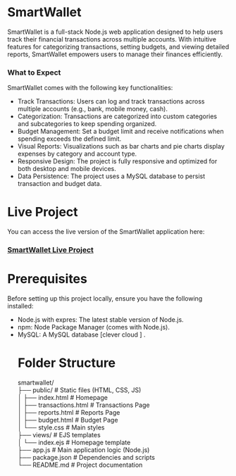 # SmartWallet

SmartWallet is a full-stack Node.js web application designed to help users track their financial transactions across multiple accounts. With intuitive features for categorizing transactions, setting budgets, and viewing detailed reports, SmartWallet empowers users to manage their finances efficiently.

<h3>What to Expect</h3>

SmartWallet comes with the following key functionalities:<br>
<ul>
<li>Track Transactions: Users can log and track transactions across multiple accounts (e.g., bank, mobile money, cash).</li>

<li>Categorization: Transactions are categorized into custom categories and subcategories to keep spending organized.</li>

<li>Budget Management: Set a budget limit and receive notifications when spending exceeds the defined limit.
</li>
<li>Visual Reports: Visualizations such as bar charts and pie charts display expenses by category and account type.</li>
<li>Responsive Design: The project is fully responsive and optimized for both desktop and mobile devices.</li>
<li>Data Persistence: The project uses a MySQL database to persist transaction and budget data.</li>
</ul>

# Live Project

You can access the live version of the SmartWallet application here:
<h3><a href='https://smartwallet.onrender.com/index.html' >SmartWallet Live Project</a></h3>

# Prerequisites

Before setting up this project locally, ensure you have the following installed:
<ul>
<li>
Node.js with expres: The latest stable version of Node.js.</li>
<li>
npm: Node Package Manager (comes with Node.js).</li>
<li>
MySQL: A MySQL database [clever cloud ] .

# Folder Structure

smartwallet/<br/>
├── public/                # Static files (HTML, CSS, JS)<br/>
│   ├── index.html         # Homepage<br/>
│   ├── transactions.html  # Transactions Page<br/>
│   ├── reports.html       # Reports Page<br/>
│   ├── budget.html        # Budget Page<br/>
│   └── style.css          # Main styles<br/>
├── views/                 # EJS templates<br/>
│   └── index.ejs          # Homepage template<br/>
├── app.js                 # Main application logic (Node.js)<br/>
├── package.json           # Dependencies and scripts<br/>
└── README.md              # Project documentation<br/>

</li>
<ul>